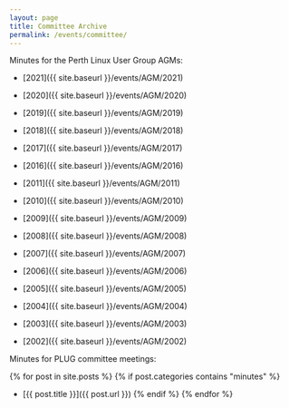 ```yaml
---
layout: page
title: Committee Archive
permalink: /events/committee/
---
```


Minutes for the Perth Linux User Group AGMs:

* [2021]({{ site.baseurl }}/events/AGM/2021)
* [2020]({{ site.baseurl }}/events/AGM/2020)
* [2019]({{ site.baseurl }}/events/AGM/2019)
* [2018]({{ site.baseurl }}/events/AGM/2018)
* [2017]({{ site.baseurl }}/events/AGM/2017)
* [2016]({{ site.baseurl }}/events/AGM/2016)

* [2011]({{ site.baseurl }}/events/AGM/2011)
* [2010]({{ site.baseurl }}/events/AGM/2010)
* [2009]({{ site.baseurl }}/events/AGM/2009)
* [2008]({{ site.baseurl }}/events/AGM/2008)
* [2007]({{ site.baseurl }}/events/AGM/2007)
* [2006]({{ site.baseurl }}/events/AGM/2006)
* [2005]({{ site.baseurl }}/events/AGM/2005)
* [2004]({{ site.baseurl }}/events/AGM/2004)
* [2003]({{ site.baseurl }}/events/AGM/2003)
* [2002]({{ site.baseurl }}/events/AGM/2002)

Minutes for PLUG committee meetings:

{% for post in site.posts %}
{% if post.categories contains "minutes" %}
* [{{ post.title }}]({{ post.url }})
{% endif %}
{% endfor %}
